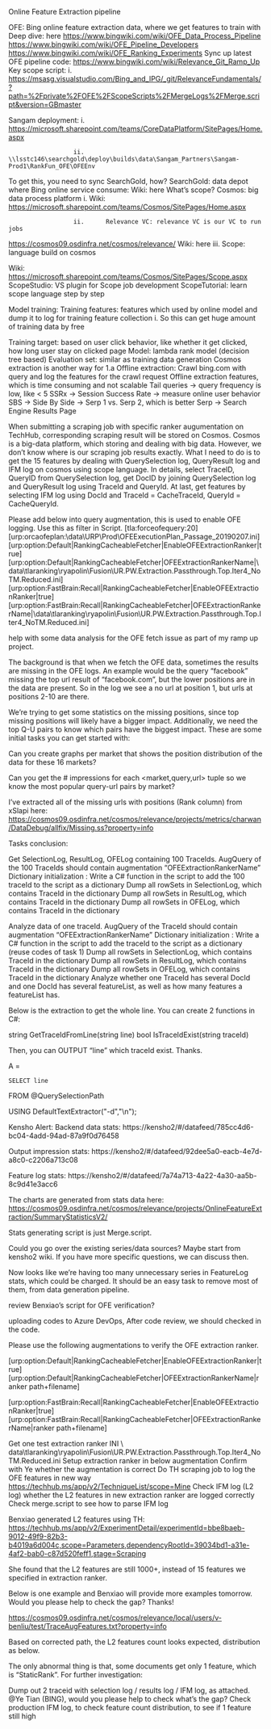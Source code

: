 Online Feature Extraction pipeline

OFE: Bing online feature extraction data, where we get features to train with
Deep dive: here
https://www.bingwiki.com/wiki/OFE_Data_Process_Pipeline
https://www.bingwiki.com/wiki/OFE_Pipeline_Developers
https://www.bingwiki.com/wiki/OFE_Ranking_Experiments
Sync up latest OFE pipeline code:
https://www.bingwiki.com/wiki/Relevance_Git_Ramp_Up
Key scope script:
                        i.      https://msasg.visualstudio.com/Bing_and_IPG/_git/RelevanceFundamentals/?path=%2Fprivate%2FOFE%2FScopeScripts%2FMergeLogs%2FMerge.script&version=GBmaster

Sangam deployment:
                        i.      https://microsoft.sharepoint.com/teams/CoreDataPlatform/SitePages/Home.aspx

                      ii.      \\lsstc146\searchgold\deploy\builds\data\Sangam_Partners\Sangam-Prod1\RankFun_OFE\OFEEnv

To get this, you need to sync SearchGold, how?
SearchGold: data depot where Bing online service consume: Wiki: here
What’s scope?
Cosmos: big data process platform
                        i.      Wiki: https://microsoft.sharepoint.com/teams/Cosmos/SitePages/Home.aspx

                      ii.      Relevance VC: relevance VC is our VC to run jobs

https://cosmos09.osdinfra.net/cosmos/relevance/
Wiki: here
                    iii.      Scope: language build on cosmos

Wiki: https://microsoft.sharepoint.com/teams/Cosmos/SitePages/Scope.aspx
ScopeStudio: VS plugin for Scope job development
ScopeTutorial: learn scope language step by step
















Model training:
Training features: features which used by online model and dump it to log for training feature collection
                                                   i.      So this can get huge amount of training data by free

Training target: based on user click behavior, like whether it get clicked, how long user stay on clicked page
Model: lambda rank model (decision tree based)
Evaluation set: similar as training data generation
Cosmos extraction is another way for 1.a
Offline extraction: Crawl bing.com with query and log the features for the crawl request
Offline extraction features, which is time consuming and not scalable
Tail queries -> query frequency is low, like < 5
SSRx -> Session Success Rate -> measure online user behavior
SBS -> Side By Side -> Serp 1 vs. Serp 2, which is better
Serp -> Search Engine Results Page



When submitting a scraping job with specific ranker augumentation on TechHub, corresponding scraping result will be stored on Cosmos. Cosmos is a big-data platform, which storing and dealing with big data. However, we don’t know where is our scraping job results exactly. What I need to do is to get the 15 features by dealing with QuerySelection log, QueryResult log and IFM log on cosmos using scope language. In details, select TraceID, QueryID from QuerySelection log, get DocID by joining QuerySelection log and QueryResult log using TraceId and QueryId. At last, get features by selecting IFM log using DocId and TraceId = CacheTraceId, QueryId = CacheQueryId.

Please add below into query augmentation, this is used to enable OFE logging. Use this as filter in Script.
[tla:forceofequery:20][urp:orcaofeplan:\data\URP\Prod\OFEExecutionPlan_Passage_20190207.ini][urp:option:Default|RankingCacheableFetcher|EnableOFEExtractionRanker|true][urp:option:Default|RankingCacheableFetcher|OFEExtractionRankerName|\data\tlaranking\ryapolin\Fusion\UR.PW.Extraction.Passthrough.Top.Iter4_NoTM.Reduced.ini][urp:option:FastBrain:Recall|RankingCacheableFetcher|EnableOFEExtractionRanker|true][urp:option:FastBrain:Recall|RankingCacheableFetcher|OFEExtractionRankerName|\data\tlaranking\ryapolin\Fusion\UR.PW.Extraction.Passthrough.Top.Iter4_NoTM.Reduced.ini]


 help with some data analysis for the OFE fetch issue as part of my ramp up project.

The background is that when we fetch the OFE data, sometimes the results are missing in the OFE logs. An example would be the query “facebook” missing the top url result of “facebook.com”, but the lower positions are in the data are present. So in the log we see a no url at position 1, but urls at positions 2-10 are there.

We’re trying to get some statistics on the missing positions, since top missing positions will likely have a bigger impact. Additionally, we need the top Q-U pairs to know which pairs have the biggest impact. These are some initial tasks you can get started with:

Can you create graphs per market that shows the position distribution of the data for these 16 markets?

Can you get the # impressions for each <market,query,url> tuple so we know the most popular query-url pairs by market?
 

I’ve extracted all of the missing urls with positions (Rank column) from xSlapi here:
https://cosmos09.osdinfra.net/cosmos/relevance/projects/metrics/charwan/DataDebug/allfix/Missing.ss?property=info



Tasks conclusion:

 

Get SelectionLog, ResultLog, OFELog containing 100 TraceIds.
AugQuery of the 100 TraceIds should contain augmentation “OFEExtractionRankerName”
Dictionary initialization : Write a C# function in the script to add the 100 traceId to the script as a dictionary
Dump all rowSets in SelectionLog, which contains TraceId in the dictionary
Dump all rowSets in ResultLog, which contains TraceId in the dictionary
Dump all rowSets in OFELog, which contains TraceId in the dictionary
 

 

 

Analyze data of one traceId.
AugQuery of the TraceId should contain augmentation “OFEExtractionRankerName”
Dictionary initialization : Write a C# function in the script to add the  traceId to the script as a dictionary (reuse codes of task 1)
Dump all rowSets in SelectionLog, which contains TraceId in the dictionary
Dump all rowSets in ResultLog, which contains TraceId in the dictionary
Dump all rowSets in OFELog, which contains TraceId in the dictionary
Analyze whether one TraceId has several DocId and one DocId has several featureList, as well as how many features a featureList has.

Below is the extraction to get the whole line. You can create 2 functions in C#:

 

string GetTraceIdFromLine(string line)
bool IsTraceIdExist(string traceId)
 

Then, you can OUTPUT “line” which traceId exist. Thanks.

 

A =

    SELECT line

FROM @QuerySelectionPath

USING DefaultTextExtractor("-d","\n");



Kensho Alert:
Backend data stats: https://kensho2/#/datafeed/785cc4d6-bc04-4add-94ad-87a9f0d76458

Output impression stats: https://kensho2/#/datafeed/92dee5a0-eacb-4e7d-a8c0-c2206a713c08

Feature log stats: https://kensho2/#/datafeed/7a74a713-4a22-4a30-aa5b-8c9d41e3acc6

The charts are generated from stats data here: https://cosmos09.osdinfra.net/cosmos/relevance/projects/OnlineFeatureExtraction/SummaryStatisticsV2/

Stats generating script is just Merge.script.

 

Could you go over the existing series/data sources? Maybe start from kensho2 wiki. If you have more specific questions, we can discuss then.




Now looks like we’re having too many unnecessary series in FeatureLog stats, which could be charged. It should be an easy task to remove most of them, from data generation pipeline.

review Benxiao’s script for OFE verification?

 

 uploading codes to Azure DevOps, After code review, we should checked in the code.
 
 Please use the following augmentations to verify the OFE extraction ranker.

[urp:option:Default|RankingCacheableFetcher|EnableOFEExtractionRanker|true][urp:option:Default|RankingCacheableFetcher|OFEExtractionRankerName|ranker path+filename]

[urp:option:FastBrain:Recall|RankingCacheableFetcher|EnableOFEExtractionRanker|true][urp:option:FastBrain:Recall|RankingCacheableFetcher|OFEExtractionRankerName|ranker path+filename]

Get one test extraction ranker INI
\ data\tlaranking\ryapolin\Fusion\UR.PW.Extraction.Passthrough.Top.Iter4_NoTM.Reduced.ini
Setup extraction ranker in below augmentation
Confirm with Ye whether the augmentation is correct
Do TH scraping job to log the OFE features in new way
https://techhub.ms/app/v2/TechniqueList/scope=Mine
Check IFM log (L2 log) whether the L2 features in new extraction ranker are logged correctly
Check merge.script to see how to parse IFM log

 Benxiao generated L2 features using TH: https://techhub.ms/app/v2/ExperimentDetail/experimentId=bbe8baeb-9012-49f9-82b3-b4019a6d004c,scope=Parameters,dependencyRootId=39034bd1-a31e-4af2-bab0-c87d520feff1,stage=Scraping

 

She found that the L2 features are still 1000+, instead of 15 features we specified in extraction ranker.

 

Below is one example and Benxiao will provide more examples tomorrow. Would you please help to check the gap? Thanks!

 

https://cosmos09.osdinfra.net/cosmos/relevance/local/users/v-benliu/test/TraceAugFeatures.txt?property=info


Based on corrected path, the L2 features count looks expected, distribution as below.

 

The only abnormal thing is that, some documents get only 1 feature, which is “StaticRank”. For further investigation:

 

Dump out 2 traceid with selection log / results log / IFM log, as attached. @Ye Tian (BING), would you please help to check what’s the gap?
Check production IFM log, to check feature count distribution, to see if 1 feature still high
 

